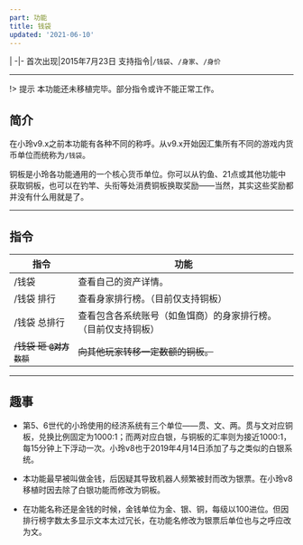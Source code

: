 ```yaml
---
part: 功能
title: 钱袋
updated: '2021-06-10'
---
```


 |
-|-
首次出现|2015年7月23日
支持指令|`/钱袋`、`/身家`、`/身价`

---

!> 提示
本功能还未移植完毕。部分指令或许不能正常工作。

## 简介

在小玲v9.x之前本功能有各种不同的称呼。从v9.x开始因汇集所有不同的游戏内货币单位而统称为`/钱袋`。

铜板是小玲各功能通用的一个核心货币单位。你可以从钓鱼、21点或其他功能中获取铜板，也可以在钓竿、头衔等处消费铜板换取奖励——当然，其实这些奖励都并没有什么用就是了。

---

## 指令

指令|功能
---|---
/钱袋|查看自己的资产详情。
/钱袋 排行|查看身家排行榜。（目前仅支持铜板）
/钱袋 总排行|查看包含各系统账号（如鱼饵商）的身家排行榜。（目前仅支持铜板）
~~/钱袋 砸 **`@对方`**`数额`~~|~~向其他玩家转移一定数额的铜板。~~

---

## 趣事

- 第5、6世代的小玲使用的经济系统有三个单位——贯、文、两。贯与文对应铜板，兑换比例固定为1000:1；而两对应白银，与铜板的汇率则为接近1000:1，每15分钟上下浮动一次。小玲v8也于2019年4月14日添加了与之类似的白银系统。

- 本功能最早被叫做金钱，后因疑其导致机器人频繁被封而改为银票。在小玲v8移植时因去除了白银功能而修改为铜板。

- 在功能名称还是金钱的时候，金钱单位为金、银、铜，每级以100进位。但因排行榜字数太多显示文本太过冗长，在功能名修改为银票后单位也与之呼应改为文。